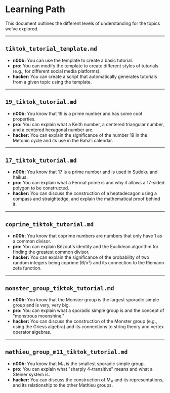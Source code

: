 
# Learning Path

This document outlines the different levels of understanding for the topics we've explored.

---

## `tiktok_tutorial_template.md`

*   **n00b:** You can use the template to create a basic tutorial.
*   **pro:** You can modify the template to create different styles of tutorials (e.g., for different social media platforms).
*   **hacker:** You can create a script that automatically generates tutorials from a given topic using the template.

---

## `19_tiktok_tutorial.md`

*   **n00b:** You know that 19 is a prime number and has some cool properties.
*   **pro:** You can explain what a Keith number, a centered triangular number, and a centered hexagonal number are.
*   **hacker:** You can explain the significance of the number 19 in the Metonic cycle and its use in the Baháʼí calendar.

---

## `17_tiktok_tutorial.md`

*   **n00b:** You know that 17 is a prime number and is used in Sudoku and haikus.
*   **pro:** You can explain what a Fermat prime is and why it allows a 17-sided polygon to be constructed.
*   **hacker:** You can discuss the construction of a heptadecagon using a compass and straightedge, and explain the mathematical proof behind it.

---

## `coprime_tiktok_tutorial.md`

*   **n00b:** You know that coprime numbers are numbers that only have 1 as a common divisor.
*   **pro:** You can explain Bézout's identity and the Euclidean algorithm for finding the greatest common divisor.
*   **hacker:** You can explain the significance of the probability of two random integers being coprime (6/π²) and its connection to the Riemann zeta function.

---

## `monster_group_tiktok_tutorial.md`

*   **n00b:** You know that the Monster group is the largest sporadic simple group and is very, very big.
*   **pro:** You can explain what a sporadic simple group is and the concept of "monstrous moonshine."
*   **hacker:** You can discuss the construction of the Monster group (e.g., using the Griess algebra) and its connections to string theory and vertex operator algebras.

---

## `mathieu_group_m11_tiktok_tutorial.md`

*   **n00b:** You know that M₁₁ is the smallest sporadic simple group.
*   **pro:** You can explain what "sharply 4-transitive" means and what a Steiner system is.
*   **hacker:** You can discuss the construction of M₁₁ and its representations, and its relationship to the other Mathieu groups.
